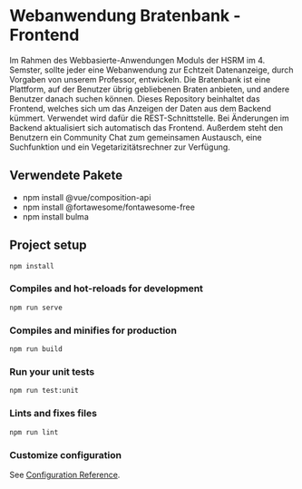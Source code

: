 # Webanwendung Bratenbank - Frontend

Im Rahmen des Webbasierte-Anwendungen Moduls der HSRM im 4. Semster, sollte jeder eine Webanwendung zur Echtzeit Datenanzeige, durch Vorgaben von unserem Professor, entwickeln.
Die Bratenbank ist eine Plattform, auf der Benutzer übrig gebliebenen Braten anbieten, und andere Benutzer danach suchen können.
Dieses Repository beinhaltet das Frontend, welches sich um das Anzeigen der Daten aus dem Backend kümmert. Verwendet wird dafür die REST-Schnittstelle. Bei Änderungen im Backend aktualisiert sich automatisch das Frontend. Außerdem steht den Benutzern ein Community Chat zum gemeinsamen Austausch, eine Suchfunktion und ein Vegetarizitätsrechner zur Verfügung.

## Verwendete Pakete
* npm install @vue/composition-api
* npm install @fortawesome/fontawesome-free
* npm install bulma

## Project setup
```
npm install
```

### Compiles and hot-reloads for development
```
npm run serve
```

### Compiles and minifies for production
```
npm run build
```

### Run your unit tests
```
npm run test:unit
```

### Lints and fixes files
```
npm run lint
```

### Customize configuration
See [Configuration Reference](https://cli.vuejs.org/config/).
